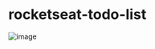 # rocketseat-todo-list
 
![image](https://github.com/avalentim7/rocketseat-todo-list/assets/54291362/885dae7e-1d82-4e7e-9d7d-0ed0d6b8a94b)
